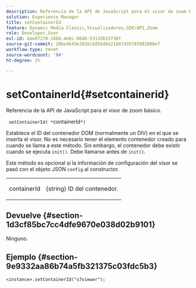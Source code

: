 ```yaml
---
description: Referencia de la API de JavaScript para el visor de zoom básico.
solution: Experience Manager
title: setContainerId
feature: Dynamic Media Classic,Visualizadores,SDK/API,Zoom
role: Developer,User
exl-id: dae07170-24bb-4e8c-86d6-5313db33736f
source-git-commit: 206e4643e3926cb85b4be2189743578f88180be7
workflow-type: tm+mt
source-wordcount: '94'
ht-degree: 2%

---
```


# setContainerId{#setcontainerid}

Referencia de la API de JavaScript para el visor de zoom básico.

` setContainerId( *`containerId`*)`

Establece el ID del contenedor DOM (normalmente un DIV) en el que se inserta el visor. No es necesario tener el elemento contenedor creado para cuando se llama a este método. Sin embargo, el contenedor debe existir cuando se ejecuta `init()`. Debe llamarse antes de `init()`.

Este método es opcional si la información de configuración del visor se pasó con el objeto JSON `config` al constructor.

<table id="table_896DFF34A68A403DB93A6D597461A573"> 
 <tbody> 
  <tr> 
   <td colname="col1"> <p> <span class="codeph"> <span class="varname"> containerId  </span> </span> </p> </td> 
   <td colname="col2"> <p> <span class="codeph"> {string}  </span> ID del contenedor. </p> </td> 
  </tr> 
 </tbody> 
</table>

## Devuelve {#section-1d3cf85bc7cc4dfe9670e038d02b9101}

Ninguno.

## Ejemplo {#section-9e9332aa86b74a5fb321375c03fdc5b3}

```
<instance>.setContainerId("s7viewer");
```
